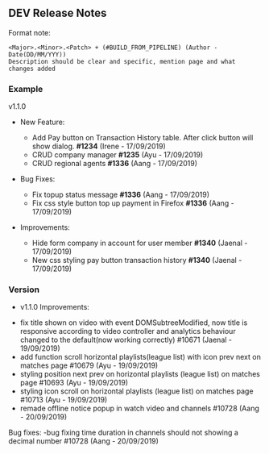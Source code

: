 ## DEV Release Notes

Format note:

```
<Major>.<Minor>.<Patch> + (#BUILD_FROM_PIPELINE) (Author - Date(DD/MM/YYY))
Description should be clear and specific, mention page and what changes added
```

### Example

v1.1.0

* New Feature:

  * Add Pay button on Transaction History table. After click button will show dialog. **#1234** (Irene - 17/09/2019)
  * CRUD company manager **#1235** (Ayu - 17/09/2019)
  * CRUD regional agents **#1336** (Aang - 17/09/2019)

* Bug Fixes:

  * Fix topup status message **#1336** (Aang - 17/09/2019)
  * Fix css style button top up payment in Firefox **#1336** (Aang - 17/09/2019)

* Improvements:
  * Hide form company in account for user member **#1340** (Jaenal - 17/09/2019)
  * New css styling pay button transaction history  **#1340** (Jaenal - 17/09/2019)

### Version

* v1.1.0
Improvements:
- fix title shown on video with event DOMSubtreeModified, now title is responsive according to video controller and analytics behaviour changed to the default(now working correctly) #10671 (Jaenal - 19/09/2019)
- add function scroll horizontal playlists(league list) with icon prev next on matches page #10679 (Ayu - 19/09/2019)
- styling position next prev on horizontal playlists (league list) on matches page #10693 (Ayu - 19/09/2019)
- styling icon scroll on horizontal playlists (league list) on matches page #10713 (Ayu - 19/09/2019)
- remade offline notice popup in watch video and channels #10728 (Aang - 20/09/2019)

Bug fixes:
-bug fixing time duration in channels should not showing a decimal number #10728 (Aang - 20/09/2019)